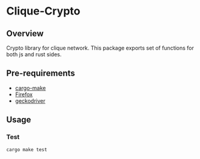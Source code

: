 # Clique-Crypto

## Overview

Crypto library for clique network. This package exports set of functions for both js and rust sides.

## Pre-requirements

- [cargo-make](https://sagiegurari.github.io/cargo-make/)
- [Firefox](https://www.mozilla.org/en-US/firefox/download) 
- [geckodriver](https://github.com/mozilla/geckodriver/releases)

## Usage

### Test

```bash
cargo make test
```
